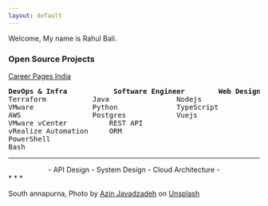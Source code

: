 ```yaml
---
layout: default
---
```


Welcome, My name is Rahul Bali.

<H3>
	Open Source Projects
</H3>
<p>
	<a href="/careerpages">Career Pages India</a>
</p>

<pre>
<b>DevOps & Infra</b>			<b>Software Engineer</b>		<b>Web Design</b>
Terraform			Java 				Nodejs
VMware				Python 				TypeScript
AWS    				Postgres			Vuejs
VMware vCenter			REST API	
vRealize Automation		ORM  
PowerShell
Bash
</pre>

* * *
<center> - API Design - System Design - Cloud Architecture - </center>
* * *

<span>South annapurna, Photo by <a href="https://unsplash.com/@azinjx?utm_source=unsplash&amp;utm_medium=referral&amp;utm_content=creditCopyText">Azin Javadzadeh</a> on <a href="https://unsplash.com/images/nature/mountain?utm_source=unsplash&amp;utm_medium=referral&amp;utm_content=creditCopyText">Unsplash</a></span>
